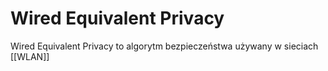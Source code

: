 # Wired Equivalent Privacy
Wired Equivalent Privacy to algorytm bezpieczeństwa używany w sieciach [[WLAN]] 